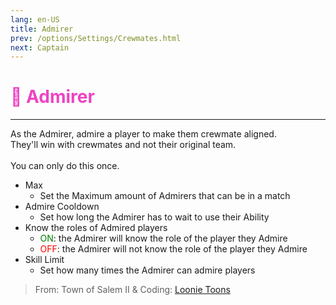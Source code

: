 ```yaml
---
lang: en-US
title: Admirer
prev: /options/Settings/Crewmates.html
next: Captain
---
```


# <font color="#ee43c3">💞 <b>Admirer</b></font> <Badge text="Power" type="tip" vertical="middle"/>
---

As the Admirer, admire a player to make them crewmate aligned.<br>
They'll win with crewmates and not their original team.<br><br>
You can only do this once.
* Max
  * Set the Maximum amount of Admirers that can be in a match
* Admire Cooldown
  * Set how long the Admirer has to wait to use their Ability
* Know the roles of Admired players
  * <font color=green>ON</font>: the Admirer will know the role of the player they Admire
  * <font color=red>OFF</font>: the Admirer will not know the role of the player they Admire
* Skill Limit
  * Set how many times the Admirer can admire players

> From: Town of Salem II & Coding: [Loonie Toons](https://github.com/Loonie-Toons)